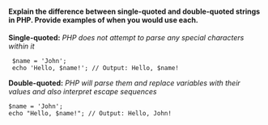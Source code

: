 #### Explain the difference between single-quoted and double-quoted strings in PHP. Provide examples of when you would use each.

 **Single-quoted:**
    *PHP does not attempt to parse any special characters within it*

     $name = 'John';
     echo 'Hello, $name!'; // Output: Hello, $name!

   **Double-quoted:**
	*PHP will parse them and replace variables with their values and also interpret escape sequences*
	
    $name = 'John';
    echo "Hello, $name!"; // Output: Hello, John!

